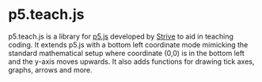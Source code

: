 # p5.teach.js

p5.teach.js is a library for [p5.js](https://github.com/processing/p5.js) developed by [Strive](https://www.strivemath.com/) to aid in teaching coding. It extends p5.js with a bottom left coordinate mode mimicking the standard mathematical setup where coordinate (0,0) is in the bottom left and the y-axis moves upwards. It also adds functions for drawing tick axes, graphs, arrows and more.